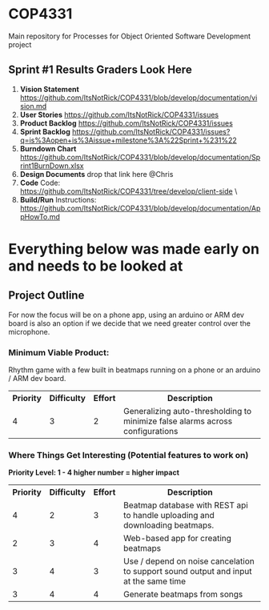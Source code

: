 # COP4331
Main repository for Processes for Object Oriented Software Development project
## Sprint #1 Results Graders Look Here
1. **Vision Statement** https://github.com/ItsNotRick/COP4331/blob/develop/documentation/vision.md
2. **User Stories** https://github.com/ItsNotRick/COP4331/issues
3. **Product Backlog** https://github.com/ItsNotRick/COP4331/issues
4. **Sprint Backlog** https://github.com/ItsNotRick/COP4331/issues?q=is%3Aopen+is%3Aissue+milestone%3A%22Sprint+%231%22
5. **Burndown Chart** https://github.com/ItsNotRick/COP4331/blob/develop/documentation/Sprint1BurnDown.xlsx
6. **Design Documents** drop that link here @Chris
7. **Code** Code: https://github.com/ItsNotRick/COP4331/tree/develop/client-side \
8. **Build/Run** Instructions: https://github.com/ItsNotRick/COP4331/blob/develop/documentation/AppHowTo.md
# Everything below was made early on and needs to be looked at
## Project Outline
For now the focus will be on a phone app, using an arduino or ARM dev board is
also an option if we decide that we need greater control over the microphone.
### Minimum Viable Product:
Rhythm game with a few built in beatmaps running on a phone or an arduino / ARM dev board.
<table>
  <tr>
    <th>Priority</td>
    <th>Difficulty</td>
    <th>Effort</td>
    <th>Description</td>
  </tr>
  <tr>
    <td>4</td>
    <td>3</td>
    <td>2</td>
    <td>Generalizing auto-thresholding to minimize false alarms across configurations</td>
  </tr>
</table>

### Where Things Get Interesting (Potential features to work on)
**Priority Level: 1 - 4 higher number = higher impact**
<table>
  <tr>
    <th>Priority</td>
    <th>Difficulty</td>
    <th>Effort</td>
    <th>Description</td>
  </tr>
  <tr>
    <td>4</td>
    <td>2</td>
    <td>3</td>
    <td>Beatmap database with REST api to handle uploading and downloading beatmaps.</td>
  </tr>
  <tr>
    <td>2</td>
    <td>3</td>
    <td>4</td>
    <td>Web-based app for creating beatmaps</td>
  </tr>
  <tr>
    <td>3</td>
    <td>4</td>
    <td>3</td>
    <td>Use / depend on noise cancelation to support sound output and input at the same time</td>
  </tr>
  <tr>
    <td>3</td>
    <td>4</td>
    <td>4</td>
    <td>Generate beatmaps from songs</td>
  </tr>
</table>
